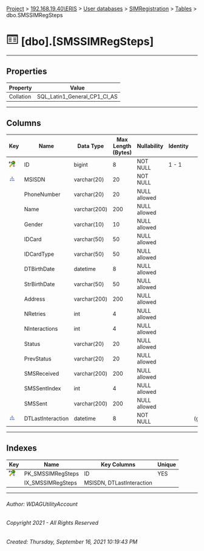 #### 

[Project](../../../../index.md) > [192.168.19.40\\ERIS](../../../index.md) > [User databases](../../index.md) > [SIMRegistration](../index.md) > [Tables](Tables.md) > dbo.SMSSIMRegSteps

# ![Tables](../../../../Images/Table32.png) [dbo].[SMSSIMRegSteps]

---

## <a name="#properties"></a>Properties

| Property | Value |
|---|---|
| Collation | SQL_Latin1_General_CP1_CI_AS |


---

## <a name="#columns"></a>Columns

| Key | Name | Data Type | Max Length (Bytes) | Nullability | Identity | Default |
|---|---|---|---|---|---|---|
| [![Cluster Primary Key PK_SMSSIMRegSteps: ID](../../../../Images/pkcluster.png)](#indexes) | ID | bigint | 8 | NOT NULL | 1 - 1 |  |
| [![Indexes IX_SMSSIMRegSteps](../../../../Images/Index.png)](#indexes) | MSISDN | varchar(20) | 20 | NOT NULL |  |  |
|  | PhoneNumber | varchar(20) | 20 | NULL allowed |  |  |
|  | Name | varchar(200) | 200 | NULL allowed |  |  |
|  | Gender | varchar(10) | 10 | NULL allowed |  |  |
|  | IDCard | varchar(50) | 50 | NULL allowed |  |  |
|  | IDCardType | varchar(50) | 50 | NULL allowed |  |  |
|  | DTBirthDate | datetime | 8 | NULL allowed |  |  |
|  | StrBirthDate | varchar(50) | 50 | NULL allowed |  |  |
|  | Address | varchar(200) | 200 | NULL allowed |  |  |
|  | NRetries | int | 4 | NULL allowed |  |  |
|  | NInteractions | int | 4 | NULL allowed |  |  |
|  | Status | varchar(20) | 20 | NULL allowed |  |  |
|  | PrevStatus | varchar(20) | 20 | NULL allowed |  |  |
|  | SMSReceived | varchar(200) | 200 | NULL allowed |  |  |
|  | SMSSentIndex | int | 4 | NULL allowed |  |  |
|  | SMSSent | varchar(200) | 200 | NULL allowed |  |  |
| [![Indexes IX_SMSSIMRegSteps](../../../../Images/Index.png)](#indexes) | DTLastInteraction | datetime | 8 | NOT NULL |  | (getdate()) |


---

## <a name="#indexes"></a>Indexes

| Key | Name | Key Columns | Unique |
|---|---|---|---|
| [![Cluster Primary Key PK_SMSSIMRegSteps: ID](../../../../Images/pkcluster.png)](#indexes) | PK_SMSSIMRegSteps | ID | YES |
|  | IX_SMSSIMRegSteps | MSISDN, DTLastInteraction |  |


---

###### Author:  WDAGUtilityAccount

###### Copyright 2021 - All Rights Reserved

###### Created: Thursday, September 16, 2021 10:19:43 PM

